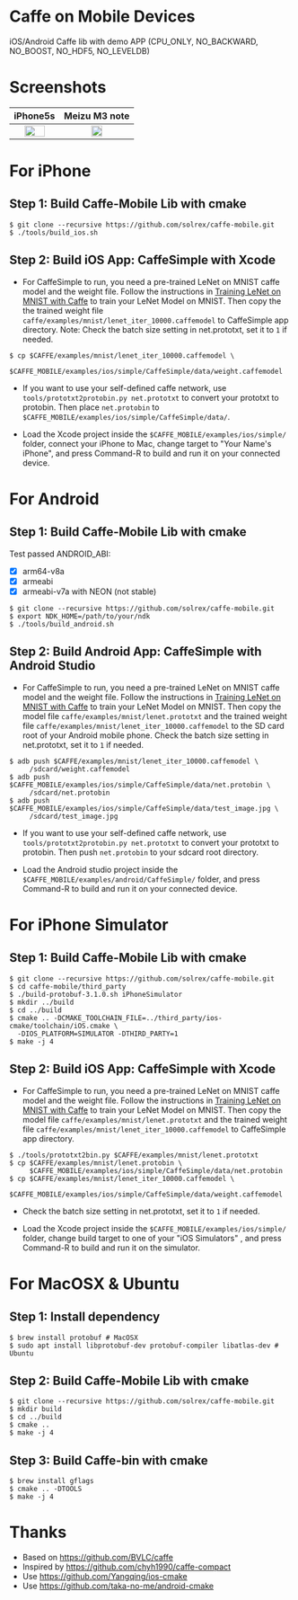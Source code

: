 Caffe on Mobile Devices
==================

iOS/Android Caffe lib with demo APP (CPU_ONLY, NO_BACKWARD, NO_BOOST, NO_HDF5, NO_LEVELDB)

# Screenshots

iPhone5s | Meizu M3 note
:---------:| :-------------:
<img src="https://raw.githubusercontent.com/solrex/caffe-mobile/master/screenshot/CaffeSimpleiPhone5s.png" width="70%" /> | <img src="https://raw.githubusercontent.com/solrex/caffe-mobile/master/screenshot/CaffeSimpleM3-Note.jpg" width="40%" />

# For iPhone

## Step 1: Build Caffe-Mobile Lib with cmake

```
$ git clone --recursive https://github.com/solrex/caffe-mobile.git
$ ./tools/build_ios.sh
```

## Step 2: Build iOS App: CaffeSimple with Xcode

 - For CaffeSimple to run, you need a pre-trained LeNet on MNIST caffe model and the weight file.
Follow the instructions in [Training LeNet on MNIST with Caffe](http://caffe.berkeleyvision.org/gathered/examples/mnist.html) to train your LeNet Model on MNIST. Then copy the the trained weight file `caffe/examples/mnist/lenet_iter_10000.caffemodel` to CaffeSimple app directory. Note: Check the batch size setting in net.prototxt, set it to `1` if needed.

```
$ cp $CAFFE/examples/mnist/lenet_iter_10000.caffemodel \
     $CAFFE_MOBILE/examples/ios/simple/CaffeSimple/data/weight.caffemodel
```

 - If you want to use your self-defined caffe network, use `tools/prototxt2protobin.py net.prototxt` to convert your prototxt to protobin. Then place `net.protobin` to `$CAFFE_MOBILE/examples/ios/simple/CaffeSimple/data/`.

 - Load the Xcode project inside the `$CAFFE_MOBILE/examples/ios/simple/` folder, connect your iPhone to Mac, change target to "Your Name's iPhone", and press Command-R to build and run it on your connected device.

# For Android

## Step 1: Build Caffe-Mobile Lib with cmake

Test passed ANDROID_ABI:

 - [x] arm64-v8a
 - [x] armeabi
 - [x] armeabi-v7a with NEON (not stable)

```
$ git clone --recursive https://github.com/solrex/caffe-mobile.git
$ export NDK_HOME=/path/to/your/ndk
$ ./tools/build_android.sh
```

## Step 2: Build Android App: CaffeSimple with Android Studio

 - For CaffeSimple to run, you need a pre-trained LeNet on MNIST caffe model and the weight file.
Follow the instructions in [Training LeNet on MNIST with Caffe](http://caffe.berkeleyvision.org/gathered/examples/mnist.html) to train your LeNet Model on MNIST. Then copy the model file `caffe/examples/mnist/lenet.prototxt` and the trained weight file `caffe/examples/mnist/lenet_iter_10000.caffemodel` to the SD card root of your Android mobile phone. Check the batch size setting in net.prototxt, set it to `1` if needed.

```
$ adb push $CAFFE/examples/mnist/lenet_iter_10000.caffemodel \
     /sdcard/weight.caffemodel
$ adb push $CAFFE_MOBILE/examples/ios/simple/CaffeSimple/data/net.protobin \
     /sdcard/net.protobin
$ adb push $CAFFE_MOBILE/examples/ios/simple/CaffeSimple/data/test_image.jpg \
     /sdcard/test_image.jpg
```

 - If you want to use your self-defined caffe network, use `tools/prototxt2protobin.py net.prototxt` to convert your prototxt to protobin. Then push `net.protobin` to your sdcard root directory.

 - Load the Android studio project inside the `$CAFFE_MOBILE/examples/android/CaffeSimple/` folder, and press Command-R to build and run it on your connected device.

# For iPhone Simulator

## Step 1: Build Caffe-Mobile Lib with cmake

```
$ git clone --recursive https://github.com/solrex/caffe-mobile.git
$ cd caffe-mobile/third_party
$ ./build-protobuf-3.1.0.sh iPhoneSimulator
$ mkdir ../build
$ cd ../build
$ cmake .. -DCMAKE_TOOLCHAIN_FILE=../third_party/ios-cmake/toolchain/iOS.cmake \
  -DIOS_PLATFORM=SIMULATOR -DTHIRD_PARTY=1
$ make -j 4
```

## Step 2: Build iOS App: CaffeSimple with Xcode

 - For CaffeSimple to run, you need a pre-trained LeNet on MNIST caffe model and the weight file.
Follow the instructions in [Training LeNet on MNIST with Caffe](http://caffe.berkeleyvision.org/gathered/examples/mnist.html) to train your LeNet Model on MNIST. Then copy the model file `caffe/examples/mnist/lenet.prototxt` and the trained weight file `caffe/examples/mnist/lenet_iter_10000.caffemodel` to CaffeSimple app directory.

```
$ ./tools/prototxt2bin.py $CAFFE/examples/mnist/lenet.prototxt
$ cp $CAFFE/examples/mnist/lenet.protobin \
     $CAFFE_MOBILE/examples/ios/simple/CaffeSimple/data/net.protobin
$ cp $CAFFE/examples/mnist/lenet_iter_10000.caffemodel \
     $CAFFE_MOBILE/examples/ios/simple/CaffeSimple/data/weight.caffemodel
```

 - Check the batch size setting in net.prototxt, set it to `1` if needed.

 - Load the Xcode project inside the `$CAFFE_MOBILE/examples/ios/simple/` folder, change build target to one of your "iOS Simulators" , and press Command-R to build and run it on the simulator.

# For MacOSX & Ubuntu

## Step 1: Install dependency

```
$ brew install protobuf # MacOSX
$ sudo apt install libprotobuf-dev protobuf-compiler libatlas-dev # Ubuntu
```

## Step 2: Build Caffe-Mobile Lib with cmake

```
$ git clone --recursive https://github.com/solrex/caffe-mobile.git
$ mkdir build
$ cd ../build
$ cmake ..
$ make -j 4
```

## Step 3: Build Caffe-bin with cmake

```
$ brew install gflags
$ cmake .. -DTOOLS
$ make -j 4
```

# Thanks

 - Based on https://github.com/BVLC/caffe
 - Inspired by https://github.com/chyh1990/caffe-compact
 - Use https://github.com/Yangqing/ios-cmake
 - Use https://github.com/taka-no-me/android-cmake
